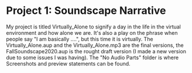 # Project 1: Soundscape Narrative

My project is titled Virtually_Alone to signify a day in the life in the virtual environment and how alone we are. It's also a play on the phrase when people say "I am basically ....", but this time it is virtually. The Virtually_Alone.aup and the Virtually_Alone.mp3 are the final versions, the FallSoundscape2020.aup is the rought draft version (I made a new version due to some issues I was having). The "No Audio Parts" folder is where Screenshots and preview statements can be found.
